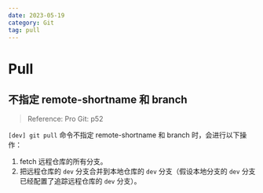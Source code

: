 ```yaml
---
date: 2023-05-19
category: Git
tag: pull
---
```


# Pull

## 不指定 remote-shortname 和 branch

> Reference: Pro Git: p52

`[dev] git pull` 命令不指定 remote-shortname 和 branch 时，会进行以下操作：
1. fetch 远程仓库的所有分支。
2. 把远程仓库的 `dev` 分支合并到本地仓库的 `dev` 分支（假设本地分支的 `dev` 分支已经配置了追踪远程仓库的 `dev` 分支）。
